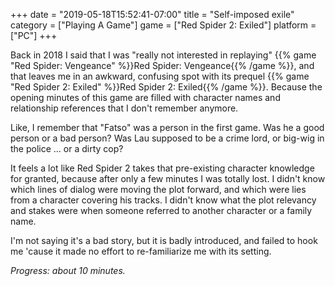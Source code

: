 +++
date = "2019-05-18T15:52:41-07:00"
title = "Self-imposed exile"
category = ["Playing A Game"]
game = ["Red Spider 2: Exiled"]
platform = ["PC"]
+++

Back in 2018 I said that I was "really not interested in replaying" {{% game "Red Spider: Vengeance" %}}Red Spider: Vengeance{{% /game %}}, and that leaves me in an awkward, confusing spot with its prequel {{% game "Red Spider 2: Exiled" %}}Red Spider 2: Exiled{{% /game %}}.  Because the opening minutes of this game are filled with character names and relationship references that I don't remember anymore.

Like, I remember that "Fatso" was a person in the first game.  Was he a good person or a bad person?  Was Lau supposed to be a crime lord, or big-wig in the police ... or a dirty cop?

It feels a lot like Red Spider 2 takes that pre-existing character knowledge for granted, because after only a few minutes I was totally lost.  I didn't know which lines of dialog were moving the plot forward, and which were lies from a character covering his tracks.  I didn't know what the plot relevancy and stakes were when someone referred to another character or a family name.

I'm not saying it's a bad story, but it is badly introduced, and failed to hook me 'cause it made no effort to re-familiarize me with its setting.

<i>Progress: about 10 minutes.</i>
